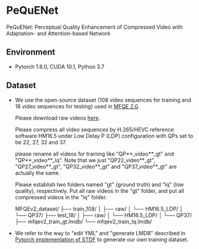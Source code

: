 # PeQuENet
PeQuENet: Perceptual Quality Enhancement of Compressed Video with Adaptation- and Attention-based Network

## Environment

- Pytorch 1.6.0, CUDA 10.1, Python 3.7

## Dataset

- We use the open-source dataset (108 video sequences for training and 18 video sequences for testing) used in [MFQE 2.0](https://github.com/RyanXingQL/MFQEv2.0). 

  Please download raw videos [here](https://github.com/RyanXingQL/MFQEv2.0/wiki/MFQEv2-Dataset).

  Please compress all video sequences by H.265/HEVC reference software HM16.5 under Low Delay P (LDP) configuration with QPs set to be 22, 27, 32 and 37.
  
  please rename all videos for training like "QP**_video**_gt" and "QP**_video**_lq". Note that we just "QP22_video**_gt", "QP27_video**_gt", "QP32_video**_gt" and "QP37_video**_gt" are actually the same.
  
  Please establish two folders named "gt" (ground truth) and "lq" (low quality), respectively. Put all raw videos in the "gt" folder, and put all compressed videos in the "lq"  folder.
  
  
  MFQEv2_dataset/
├── train_108/
│   ├── raw/
│   └── HM16.5_LDP/
│       └── QP37/
├── test_18/
│   ├── raw/
│   └── HM16.5_LDP/
│       └── QP37/
├── mfqev2_train_gt.lmdb/
└── mfqev2_train_lq.lmdb/


- We refer to the way to "edit YML" and "generate LMDB" described in [Pytorch implementation of STDF](https://github.com/RyanXingQL/STDF-PyTorch) to generate our own training dataset.
